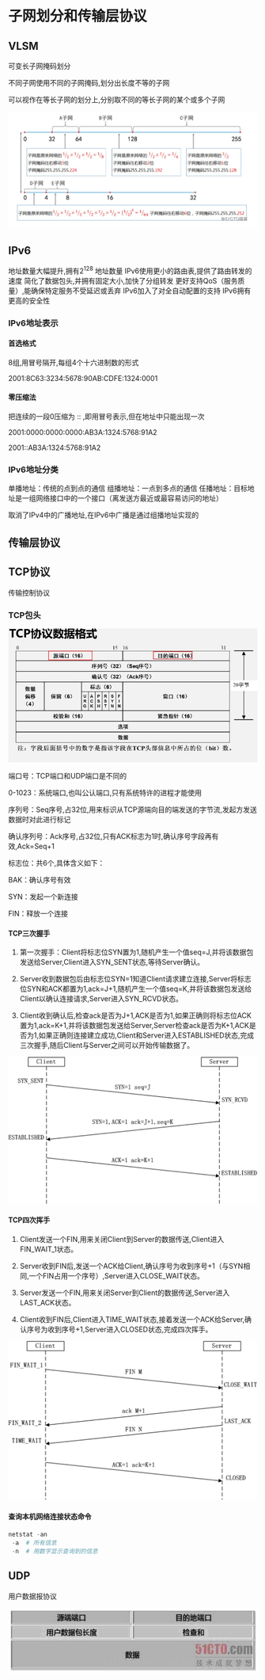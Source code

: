 # 子网划分和传输层协议

## VLSM

可变长子网掩码划分

不同子网使用不同的子网掩码,划分出长度不等的子网

可以视作在等长子网的划分上,分别取不同的等长子网的某个或多个子网

![可变长子网掩码划分](./Pics/可变长子网掩码划分.jpg)

## IPv6

地址数量大幅提升,拥有$2^{128}$ 地址数量
IPv6使用更小的路由表,提供了路由转发的速度
简化了数据包头,并拥有固定大小,加快了分组转发
更好支持QoS（服务质量）,能确保特定服务不受延迟或丢弃
IPv6加入了对全自动配置的支持
IPv6拥有更高的安全性

### IPv6地址表示

#### 首选格式

8组,用冒号隔开,每组4个十六进制数的形式

2001:8C63:3234:5678:90AB:CDFE:1324:0001

#### 零压缩法

把连续的一段0压缩为 :: ,即用冒号表示,但在地址中只能出现一次

2001:0000:0000:0000:AB3A:1324:5768:91A2

2001::AB3A:1324:5768:91A2

### IPv6地址分类

单播地址：传统的点到点的通信
组播地址：一点到多点的通信
任播地址：目标地址是一组网络接口中的一个接口（离发送方最近或最容易访问的地址）

取消了IPv4中的广播地址,在IPv6中广播是通过组播地址实现的

## 传输层协议

## TCP协议

传输控制协议

### TCP包头

![TCP包头](./Pics/TCP包头.jpg)

端口号：TCP端口和UDP端口是不同的

0-1023：系统端口,也叫公认端口,只有系统特许的进程才能使用

 序列号：Seq序号,占32位,用来标识从TCP源端向目的端发送的字节流,发起方发送数据时对此进行标记

确认序列号：Ack序号,占32位,只有ACK标志为1时,确认序号字段再有效,Ack=Seq+1

标志位：共6个,具体含义如下：

BAK：确认序号有效

SYN：发起一个新连接

FIN：释放一个连接

#### TCP三次握手

1. 第一次握手：Client将标志位SYN置为1,随机产生一个值seq=J,并将该数据包发送给Server,Client进入SYN_SENT状态,等待Server确认。

2. Server收到数据包后由标志位SYN=1知道Client请求建立连接,Server将标志位SYN和ACK都置为1,ack=J+1,随机产生一个值seq=K,并将该数据包发送给Client以确认连接请求,Server进入SYN_RCVD状态。

3. Client收到确认后,检查ack是否为J+1,ACK是否为1,如果正确则将标志位ACK置为1,ack=K+1,并将该数据包发送给Server,Server检查ack是否为K+1,ACK是否为1,如果正确则连接建立成功,Client和Server进入ESTABLISHED状态,完成三次握手,随后Client与Server之间可以开始传输数据了。

![TCP三次握手](./Pics/TCP三次握手.png)

#### TCP四次挥手

1. Client发送一个FIN,用来关闭Client到Server的数据传送,Client进入FIN_WAIT_1状态。

2. Server收到FIN后,发送一个ACK给Client,确认序号为收到序号+1（与SYN相同,一个FIN占用一个序号）,Server进入CLOSE_WAIT状态。

3. Server发送一个FIN,用来关闭Server到Client的数据传送,Server进入LAST_ACK状态。

4. Client收到FIN后,Client进入TIME_WAIT状态,接着发送一个ACK给Server,确认序号为收到序号+1,Server进入CLOSED状态,完成四次挥手。

![TCP四次挥手](./Pics/TCP四次挥手.png)

#### 查询本机网络连接状态命令

```powershell
netstat -an  
 -a  # 所有信息
 -n  # 用数字显示查询到的信息
```

## UDP

用户数据报协议

![UDP包头](./Pics/UDP包头.jpg)
